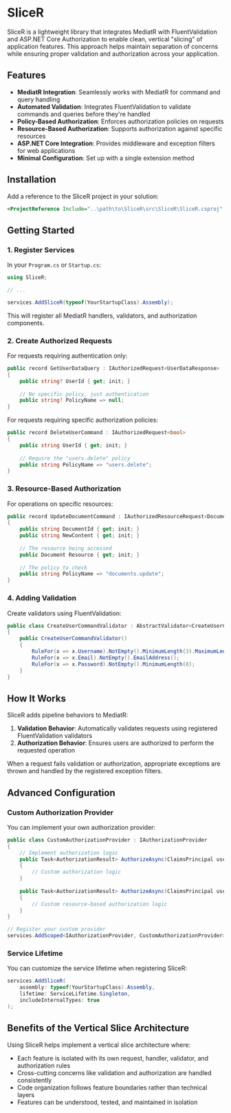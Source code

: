 # SliceR

SliceR is a lightweight library that integrates MediatR with FluentValidation and ASP.NET Core Authorization to enable clean, vertical "slicing" of application features. This approach helps maintain separation of concerns while ensuring proper validation and authorization across your application.

## Features

- **MediatR Integration**: Seamlessly works with MediatR for command and query handling
- **Automated Validation**: Integrates FluentValidation to validate commands and queries before they're handled
- **Policy-Based Authorization**: Enforces authorization policies on requests
- **Resource-Based Authorization**: Supports authorization against specific resources
- **ASP.NET Core Integration**: Provides middleware and exception filters for web applications
- **Minimal Configuration**: Set up with a single extension method

## Installation

Add a reference to the SliceR project in your solution:

```xml
<ProjectReference Include="..\path\to\SliceR\src\SliceR\SliceR.csproj" />
```

## Getting Started

### 1. Register Services

In your `Program.cs` or `Startup.cs`:

```csharp
using SliceR;

// ...

services.AddSliceR(typeof(YourStartupClass).Assembly);
```

This will register all MediatR handlers, validators, and authorization components.

### 2. Create Authorized Requests

For requests requiring authentication only:

```csharp
public record GetUserDataQuery : IAuthorizedRequest<UserDataResponse>
{
    public string? UserId { get; init; }
    
    // No specific policy, just authentication
    public string? PolicyName => null;
}
```

For requests requiring specific authorization policies:

```csharp
public record DeleteUserCommand : IAuthorizedRequest<bool>
{
    public string UserId { get; init; }
    
    // Require the "users.delete" policy
    public string PolicyName => "users.delete";
}
```

### 3. Resource-Based Authorization

For operations on specific resources:

```csharp
public record UpdateDocumentCommand : IAuthorizedResourceRequest<Document, Unit>
{
    public string DocumentId { get; init; }
    public string NewContent { get; init; }
    
    // The resource being accessed
    public Document Resource { get; init; }
    
    // The policy to check
    public string PolicyName => "documents.update";
}
```

### 4. Adding Validation

Create validators using FluentValidation:

```csharp
public class CreateUserCommandValidator : AbstractValidator<CreateUserCommand>
{
    public CreateUserCommandValidator()
    {
        RuleFor(x => x.Username).NotEmpty().MinimumLength(3).MaximumLength(50);
        RuleFor(x => x.Email).NotEmpty().EmailAddress();
        RuleFor(x => x.Password).NotEmpty().MinimumLength(8);
    }
}
```

## How It Works

SliceR adds pipeline behaviors to MediatR:

1. **Validation Behavior**: Automatically validates requests using registered FluentValidation validators
2. **Authorization Behavior**: Ensures users are authorized to perform the requested operation

When a request fails validation or authorization, appropriate exceptions are thrown and handled by the registered exception filters.

## Advanced Configuration

### Custom Authorization Provider

You can implement your own authorization provider:

```csharp
public class CustomAuthorizationProvider : IAuthorizationProvider
{
    // Implement authorization logic
    public Task<AuthorizationResult> AuthorizeAsync(ClaimsPrincipal user, string policyName)
    {
        // Custom authorization logic
    }
    
    public Task<AuthorizationResult> AuthorizeAsync(ClaimsPrincipal user, string policyName, object resource)
    {
        // Custom resource-based authorization logic
    }
}

// Register your custom provider
services.AddScoped<IAuthorizationProvider, CustomAuthorizationProvider>();
```

### Service Lifetime

You can customize the service lifetime when registering SliceR:

```csharp
services.AddSliceR(
    assembly: typeof(YourStartupClass).Assembly,
    lifetime: ServiceLifetime.Singleton,
    includeInternalTypes: true
);
```

## Benefits of the Vertical Slice Architecture

Using SliceR helps implement a vertical slice architecture where:

- Each feature is isolated with its own request, handler, validator, and authorization rules
- Cross-cutting concerns like validation and authorization are handled consistently
- Code organization follows feature boundaries rather than technical layers
- Features can be understood, tested, and maintained in isolation